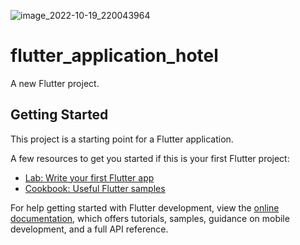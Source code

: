 ![image_2022-10-19_220043964](https://user-images.githubusercontent.com/111181152/196750486-e946d47a-5c18-4d56-917e-a0a79bab3af3.png)

# flutter_application_hotel

A new Flutter project.

## Getting Started

This project is a starting point for a Flutter application.

A few resources to get you started if this is your first Flutter project:

- [Lab: Write your first Flutter app](https://docs.flutter.dev/get-started/codelab)
- [Cookbook: Useful Flutter samples](https://docs.flutter.dev/cookbook)

For help getting started with Flutter development, view the
[online documentation](https://docs.flutter.dev/), which offers tutorials,
samples, guidance on mobile development, and a full API reference.
